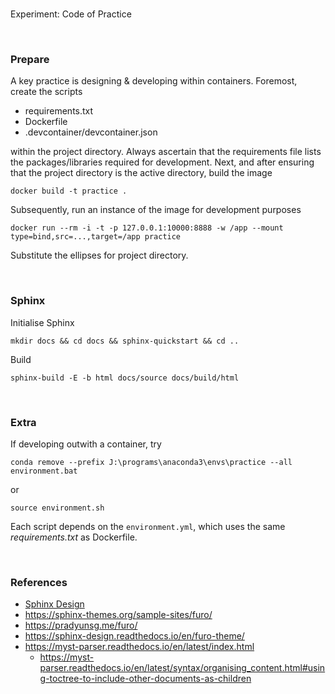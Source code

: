 <br>

Experiment: Code of Practice

<br>

### Prepare

A key practice is designing & developing within containers.  Foremost, create the scripts

* requirements.txt
* Dockerfile
* .devcontainer/devcontainer.json

within the project directory.  Always ascertain that the requirements file lists the packages/libraries required for development.  Next, and after ensuring that the project directory is the active directory, build the image

```shell
docker build -t practice .
```

Subsequently, run an instance of the image for development purposes

```shell
docker run --rm -i -t -p 127.0.0.1:10000:8888 -w /app --mount type=bind,src=...,target=/app practice
```

Substitute the ellipses for project directory.

<br>

### Sphinx

Initialise Sphinx

```shell
mkdir docs && cd docs && sphinx-quickstart && cd ..
```

Build

```shell
sphinx-build -E -b html docs/source docs/build/html
```

<br>

### Extra

If developing outwith a container, try

````commandline
conda remove --prefix J:\programs\anaconda3\envs\practice --all
environment.bat
````

or

```shell
source environment.sh
```

Each script depends on the `environment.yml`, which uses the same *requirements.txt* as Dockerfile.

<br>

### References

* [Sphinx Design](https://sphinx-design.readthedocs.io/en/rtd-theme/index.html)
* https://sphinx-themes.org/sample-sites/furo/
* https://pradyunsg.me/furo/
* https://sphinx-design.readthedocs.io/en/furo-theme/
* https://myst-parser.readthedocs.io/en/latest/index.html
  * https://myst-parser.readthedocs.io/en/latest/syntax/organising_content.html#using-toctree-to-include-other-documents-as-children

<br>
<br>

<br>
<br>

<br>
<br>

<br>
<br>
